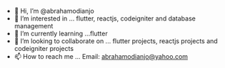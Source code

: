 - 👋 Hi, I’m @abrahamodianjo
- 👀 I’m interested in ... flutter, reactjs, codeigniter and database management 
- 🌱 I’m currently learning ...flutter 
- 💞️ I’m looking to collaborate on ... flutter projects, reactjs projects and codeigniter projects 
- 📫 How to reach me ... Email: abrahamodianjo@yahoo.com

<!---
abrahamodianjo/abrahamodianjo is a ✨ special ✨ repository because its `README.md` (this file) appears on your GitHub profile.
You can click the Preview link to take a look at your changes.
--->

